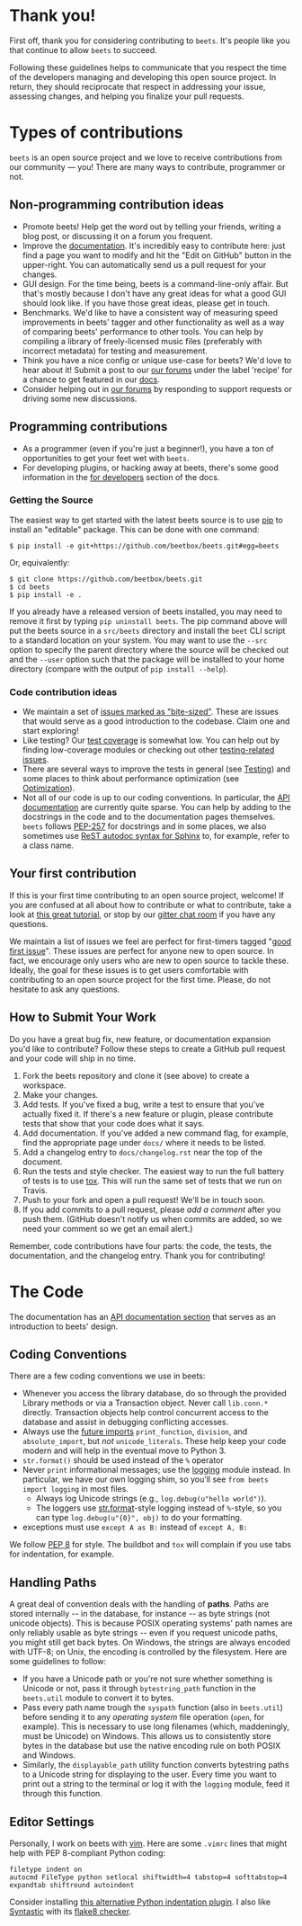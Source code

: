 # Thank you!
First off, thank you for considering contributing to `beets`. It's people like you that continue to allow `beets` to succeed.

Following these guidelines helps to communicate that you respect the time of the developers managing and developing this open source project. In return, they should reciprocate that respect in addressing your issue, assessing changes, and helping you finalize your pull requests.

# Types of contributions

`beets` is an open source project and we love to receive contributions from our community — you! There are many ways to contribute, programmer or not.

## Non-programming contribution ideas
* Promote beets! Help get the word out by telling your friends, writing a blog
  post, or discussing it on a forum you frequent.
* Improve the [documentation][docs]. It's incredibly easy to contribute here:
  just find a page you want to modify and hit the "Edit on GitHub" button in
  the upper-right. You can automatically send us a pull request for your
  changes.
* GUI design. For the time being, beets is a command-line-only affair. But
  that's mostly because I don't have any great ideas for what a good GUI
  should look like. If you have those great ideas, please get in touch.
* Benchmarks. We'd like to have a consistent way of measuring speed
  improvements in beets' tagger and other functionality as well as a way of
  comparing beets' performance to other tools. You can help by compiling a
  library of freely-licensed music files (preferably with incorrect metadata)
  for testing and measurement.
* Think you have a nice config or unique use-case for beets? We'd love to hear about it! Submit a post to our [our forums](https://discourse.beets.io/) under the label 'recipe' for a chance to get featured in our [docs](https://beets.readthedocs.io/en/stable/guides/advanced.html).
* Consider helping out in [our forums](https://discourse.beets.io/) by responding to support requests or driving some new discussions. 

[docs]: http://beets.readthedocs.org/

## Programming contributions
* As a programmer (even if you're just a beginner!), you have a ton of opportunities to get your feet wet with `beets`. 
* For developing plugins, or hacking away at beets, there's some good information in the [for developers](https://beets.readthedocs.io/en/stable/dev/) section of the docs.

### Getting the Source

The easiest way to get started with the latest beets source is to use [pip](http://pip.openplans.org/)  to install an "editable" package. This can be done with one command:

    $ pip install -e git+https://github.com/beetbox/beets.git#egg=beets

Or, equivalently:

    $ git clone https://github.com/beetbox/beets.git
    $ cd beets
    $ pip install -e .

If you already have a released version of beets installed, you may need to
remove it first by typing `pip uninstall beets`. The pip command above will put
the beets source in a `src/beets` directory and install the `beet` CLI script to
a standard location on your system. You may want to use the `--src` option to specify
the parent directory where the source will be checked out and the `--user` option
such that the package will be installed to your home directory (compare with the output of
`pip install --help`). 


### Code contribution ideas
* We maintain a set of [issues marked as "bite-sized"](https://github.com/beetbox/beets/labels/bitesize). These are issues that would serve as a good introduction to the codebase. Claim one and start exploring!
* Like testing? Our [test coverage](https://codecov.io/github/beetbox/beets) is somewhat low. You can help out by finding low-coverage modules or checking out other [testing-related issues](https://github.com/beetbox/beets/labels/testing).
* There are several ways to improve the tests in general (see [Testing](https://github.com/beetbox/beets/wiki/Testing)) and some places to think about performance optimization (see [Optimization](https://github.com/beetbox/beets/wiki/Optimization)).
* Not all of our code is up to our coding conventions. In particular, the [API documentation](https://beets.readthedocs.io/en/stable/dev/api.html) are currently quite sparse. You can help by adding to the docstrings in the code and to the documentation pages themselves. `beets` follows [PEP-257](https://www.python.org/dev/peps/pep-0257/) for docstrings and in some places, we also sometimes use [ReST autodoc syntax for Sphinx](https://www.sphinx-doc.org/en/master/usage/extensions/autodoc.html) to, for example, refer to a class name.

## Your first contribution
If this is your first time contributing to an open source project, welcome! If you are confused at all about how to contribute or what to contribute, take a look at [this great tutorial](http://makeapullrequest.com/), or stop by our [gitter chat room](https://gitter.im/beetbox/beets#) if you have any questions. 

We maintain a list of issues we feel are perfect for first-timers tagged "[good first issue](https://github.com/beetbox/beets/labels/good%20first%20issue)". These issues are perfect for anyone new to open source. In fact, we encourage only users who are new to open source to tackle these. Ideally, the goal for these issues is to get users comfortable with contributing to an open source project for the first time. Please, do not hesitate to ask any questions.

## How to Submit Your Work

Do you have a great bug fix, new feature, or documentation expansion you'd like to contribute? Follow these steps to create a GitHub pull request and your code will ship in no time.

1. Fork the beets repository and clone it (see above) to create a workspace.
2. Make your changes.
3. Add tests. If you've fixed a bug, write a test to ensure that you've actually fixed it. If there's a new feature or plugin, please contribute tests that show that your code does what it says.
4. Add documentation. If you've added a new command flag, for example, find the appropriate page under `docs/` where it needs to be listed.
5. Add a changelog entry to `docs/changelog.rst` near the top of the document.
6. Run the tests and style checker. The easiest way to run the full battery of tests is to use [tox](https://tox.readthedocs.org/en/latest/). This will run the same set of tests that we run on Travis.
7. Push to your fork and open a pull request! We'll be in touch soon.
8. If you add commits to a pull request, please *add a comment* after you push them. (GitHub doesn't notify us when commits are added, so we need your comment so we get an email alert.)

Remember, code contributions have four parts: the code, the tests, the documentation, and the changelog entry. Thank you for contributing!


# The Code

The documentation has an [API documentation section](https://beets.readthedocs.io/en/stable/dev/api.html) that serves as an introduction to beets' design.

## Coding Conventions

There are a few coding conventions we use in beets:

* Whenever you access the library database, do so through the provided Library
  methods or via a Transaction object. Never call `lib.conn.*` directly.
  Transaction objects help control concurrent access to the database and assist
  in debugging conflicting accesses.
* Always use the [future imports][] `print_function`, `division`, and
  `absolute_import`, but *not* `unicode_literals`. These help keep your code
  modern and will help in the eventual move to Python 3.
* `str.format()` should be used instead of the `%` operator
* Never `print` informational messages; use the [logging][] module instead. In
  particular, we have our own logging shim, so you'll see `from beets import
  logging` in most files.
    * Always log Unicode strings (e.g., `log.debug(u"hello world")`).
    * The loggers use [str.format][]-style logging instead of ``%``-style, so
      you can type `log.debug(u"{0}", obj)` to do your formatting.
 * exceptions must use `except A as B:` instead of `except A, B:`

[future imports]: http://docs.python.org/library/__future__.html
[logging]: http://docs.python.org/library/logging.html
[str.format]: http://docs.python.org/library/stdtypes.html#str.format
[modformat]: http://docs.python.org/library/stdtypes.html#string-formatting-operations

We follow [PEP 8](http://www.python.org/dev/peps/pep-0008/) for style. The buildbot and `tox` will complain if you use tabs for indentation, for example.

## Handling Paths

A great deal of convention deals with the handling of **paths**. Paths are
stored internally -- in the database, for instance -- as byte strings (not
unicode objects). This is because POSIX operating systems' path names are only
reliably usable as byte strings -- even if you request unicode paths, you might
still get back bytes. On Windows, the strings are always encoded with UTF-8; on
Unix, the encoding is controlled by the filesystem. Here are some guidelines to
follow:

* If you have a Unicode path or you're not sure whether something is Unicode or
  not, pass it through `bytestring_path` function in the `beets.util` module to
  convert it to bytes.
* Pass every path name trough the `syspath` function (also in `beets.util`)
  before sending it to any *operating system* file operation (`open`, for
  example). This is necessary to use long filenames (which, maddeningly, must
  be Unicode) on Windows. This allows us to consistently store bytes in the
  database but use the native encoding rule on both POSIX and Windows.
* Similarly, the `displayable_path` utility function converts bytestring paths
  to a Unicode string for displaying to the user. Every time you want to print
  out a string to the terminal or log it with the `logging` module, feed it
  through this function.

## Editor Settings

Personally, I work on beets with [vim](http://www.vim.org/). Here are some
`.vimrc` lines that might help with PEP 8-compliant Python coding:

    filetype indent on
    autocmd FileType python setlocal shiftwidth=4 tabstop=4 softtabstop=4 expandtab shiftround autoindent

Consider installing [this alternative Python indentation
plugin](https://github.com/mitsuhiko/vim-python-combined). I also like
[Syntastic](https://github.com/scrooloose/syntastic) with its [flake8 checker](https://github.com/scrooloose/syntastic/wiki/Python%3A---flake8).
